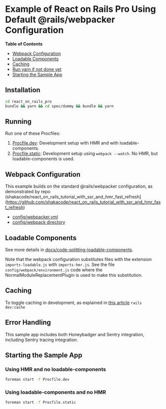 # Example of React on Rails Pro Using Default @rails/webpacker Configuration

<!-- START doctoc generated TOC please keep comment here to allow auto update -->
<!-- DON'T EDIT THIS SECTION, INSTEAD RE-RUN doctoc TO UPDATE -->
**Table of Contents**

- [Webpack Configuration](#webpack-configuration)
- [Loadable Components](#loadable-components)
- [Caching](#caching)
- [Run yarn if not done yet](#run-yarn-if-not-done-yet)
- [Starting the Sample App](#starting-the-sample-app)

<!-- END doctoc generated TOC please keep comment here to allow auto update -->

## Installation

```sh
cd react_on_rails_pro
bundle && yarn && cd spec/dummy && bundle && yarn
```

## Running
Run one of these Procfiles:

1. [Procfile.dev](./Procfile.dev): Development setup with HMR and with loadable-components.
2. [Procfile.static](./Procfile.static): Development setup using `webpack --watch`. No HMR, but loadable-components is used.

## Webpack Configuration
This example builds on the standard @rails/webpacker configuration, as demonstrated
by repo (shakacode/react_on_rails_tutorial_with_ssr_and_hmr_fast_refresh](https://github.com/shakacode/react_on_rails_tutorial_with_ssr_and_hmr_fast_refresh) 

* [config/webpacker.yml](./config/webpacker.yml)
* [config/webpack directory](./config/webpack)

## Loadable Components
See more details in [docs/code-splitting-loadable-components](../../docs/code-splitting-loadable-components.md).

Note that the webpack configuration substitutes files with the extension `imports-loadable.js` with `imports-hmr.js`. See the file `config/webpack/environment.js` code where the NormalModuleReplacementPlugin is used to make this substitution.

## Caching

To toggle caching in development, as explained in [this article](http://guides.rubyonrails.org/caching_with_rails.html#caching-in-development)
`rails dev:cache`

## Error Handling

This sample app includes both Honeybadger and Sentry integration, including Sentry tracing integration.

## Starting the Sample App
                             
### Using HMR and no loadable-components
```sh
foreman start -f Procfile.dev
```
   
### Using loadable-components and no HMR
```sh
foreman start -f Procfile.static
```
